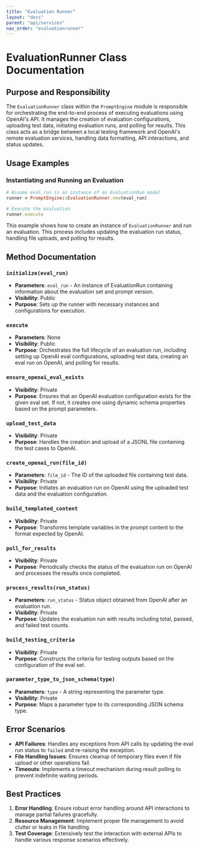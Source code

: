 ```yaml
---
title: "Evaluation Runner"
layout: "docs"
parent: "api/services"
nav_order: "evaluationrunner"
---
```


# EvaluationRunner Class Documentation

## Purpose and Responsibility

The `EvaluationRunner` class within the `PromptEngine` module is responsible for orchestrating the end-to-end process of executing evaluations using OpenAI's API. It manages the creation of evaluation configurations, uploading test data, initiating evaluation runs, and polling for results. This class acts as a bridge between a local testing framework and OpenAI's remote evaluation services, handling data formatting, API interactions, and status updates.

## Usage Examples

### Instantiating and Running an Evaluation

```ruby
# Assume eval_run is an instance of an EvaluationRun model
runner = PromptEngine::EvaluationRunner.new(eval_run)

# Execute the evaluation
runner.execute
```

This example shows how to create an instance of `EvaluationRunner` and run an evaluation. This process includes updating the evaluation run status, handling file uploads, and polling for results.

## Method Documentation

### `initialize(eval_run)`
- **Parameters**: `eval_run` - An instance of EvaluationRun containing information about the evaluation set and prompt version.
- **Visibility**: Public
- **Purpose**: Sets up the runner with necessary instances and configurations for execution.

### `execute`
- **Parameters**: None
- **Visibility**: Public
- **Purpose**: Orchestrates the full lifecycle of an evaluation run, including setting up OpenAI eval configurations, uploading test data, creating an eval run on OpenAI, and polling for results.

### `ensure_openai_eval_exists`
- **Visibility**: Private
- **Purpose**: Ensures that an OpenAI evaluation configuration exists for the given eval set. If not, it creates one using dynamic schema properties based on the prompt parameters.

### `upload_test_data`
- **Visibility**: Private
- **Purpose**: Handles the creation and upload of a JSONL file containing the test cases to OpenAI.

### `create_openai_run(file_id)`
- **Parameters**: `file_id` - The ID of the uploaded file containing test data.
- **Visibility**: Private
- **Purpose**: Initiates an evaluation run on OpenAI using the uploaded test data and the evaluation configuration.

### `build_templated_content`
- **Visibility**: Private
- **Purpose**: Transforms template variables in the prompt content to the format expected by OpenAI.

### `poll_for_results`
- **Visibility**: Private
- **Purpose**: Periodically checks the status of the evaluation run on OpenAI and processes the results once completed.

### `process_results(run_status)`
- **Parameters**: `run_status` - Status object obtained from OpenAI after an evaluation run.
- **Visibility**: Private
- **Purpose**: Updates the evaluation run with results including total, passed, and failed test counts.

### `build_testing_criteria`
- **Visibility**: Private
- **Purpose**: Constructs the criteria for testing outputs based on the configuration of the eval set.

### `parameter_type_to_json_schema(type)`
- **Parameters**: `type` - A string representing the parameter type.
- **Visibility**: Private
- **Purpose**: Maps a parameter type to its corresponding JSON schema type.

## Error Scenarios

- **API Failures**: Handles any exceptions from API calls by updating the eval run status to `failed` and re-raising the exception.
- **File Handling Issues**: Ensures cleanup of temporary files even if file upload or other operations fail.
- **Timeouts**: Implements a timeout mechanism during result polling to prevent indefinite waiting periods.

## Best Practices

1. **Error Handling**: Ensure robust error handling around API interactions to manage partial failures gracefully.
2. **Resource Management**: Implement proper file management to avoid clutter or leaks in file handling.
3. **Test Coverage**: Extensively test the interaction with external APIs to handle various response scenarios effectively.
